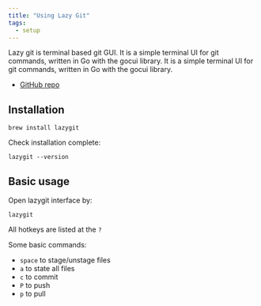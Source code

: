 ```yaml
---
title: "Using Lazy Git" 
tags:
  - setup
---
```


Lazy git is terminal based git GUI. It is a simple terminal UI for git commands, written in Go with the gocui library. It is a simple terminal UI for git commands, written in Go with the gocui library.

- [GitHub repo](https://github.com/jesseduffield/lazygit)

## Installation

```shell
brew install lazygit
```

Check installation complete:

```shell
lazygit --version
```

## Basic usage

Open lazygit interface by:

```shell
lazygit
```

All hotkeys are listed at the `?`

Some basic commands:

- `space` to stage/unstage files
- `a` to state all files   
- `c` to commit
- `P` to push
- `p` to pull

